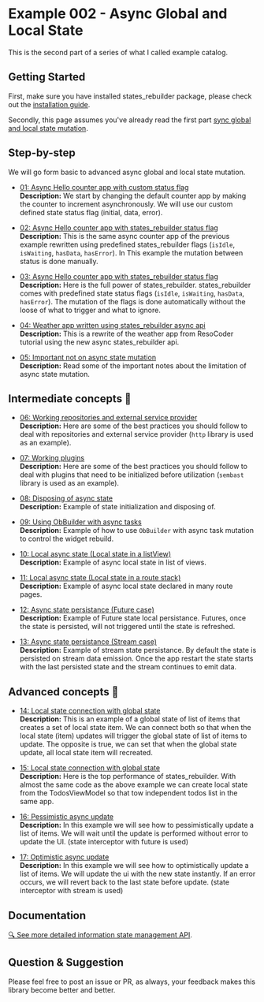 # Example 002 - Async Global and Local State
This is the second part of a series of what I called example catalog.

## Getting Started
First, make sure you have installed states_rebuilder package, please check out the [installation guide](https://github.com/GIfatahTH/states_rebuilder/tree/master/states_rebuilder_package#getting-started-with-states_rebuilder). 

Secondly, this page assumes you've already read the first part [sync global and local state mutation](./../ex001_00_sync_global_and_local_state).


## Step-by-step
We will go form basic to advanced async global and local state mutation.

- [01: Async Hello counter app with custom status flag](https://github.com/GIfatahTH/states_rebuilder/blob/dev/examples/ex002_00_async_global_and_local_state/lib/ex_001_00_async_counter_app_with_user_defined_flags.dart)
     <br />**Description:**
  We start by changing the default counter app by making the counter to increment asynchronously. We will use our custom defined state status flag (initial, data, error).

- [02: Async Hello counter app with states_rebuilder status flag](https://github.com/GIfatahTH/states_rebuilder/blob/dev/examples/ex002_00_async_global_and_local_state/lib/ex_002_00_async_counter_app_with_state_rebuilder_flags.dart)
     <br />**Description:**
  This is the same async counter app of the previous example rewritten using predefined states_rebuilder flags (`isIdle`, `isWaiting`, `hasData`, `hasError`). In This example the mutation between status is done manually.

- [03: Async Hello counter app with states_rebuilder status flag](https://github.com/GIfatahTH/states_rebuilder/blob/dev/examples/ex002_00_async_global_and_local_state/lib/ex_002_00_async_counter_app_with_state_rebuilder_full_api.dart)
     <br />**Description:**
  Here is the full power of states_rebuilder. states_rebuilder comes with predefined state status flags (`isIdle`, `isWaiting`, `hasData`, `hasError`). The mutation of the flags is done automatically without the loose of what to trigger and what to ignore. 

- [04: Weather app written using states_rebuilder async api](https://github.com/GIfatahTH/states_rebuilder/blob/dev/examples/ex002_00_async_global_and_local_state/lib/ex_004_00_weather_app_example.dart)
     <br />**Description:**
  This is a rewrite of the weather app from ResoCoder tutorial using the new async states_rebuilder api.

- [05: Important not on async state mutation](https://github.com/GIfatahTH/states_rebuilder/blob/dev/examples/ex002_00_async_global_and_local_state/lib/ex_005_00_important_notes_on_async_mutation.dart)
  <br />**Description:**
  Read some of the important notes about the limitation of async state mutation.

## Intermediate concepts 🧐

- [06: Working repositories and external service provider](https://github.com/GIfatahTH/states_rebuilder/blob/dev/examples/ex002_00_async_global_and_local_state/lib/ex_006_00_repositories_and_service_provider.dart)
  <br />**Description:**
  Here are some of the best practices you should follow to deal with repositories and external service provider (`http` library is used as an example).

- [07: Working plugins](https://github.com/GIfatahTH/states_rebuilder/blob/dev/examples/ex002_00_async_global_and_local_state/lib/ex_007_00_plugins_intialization.dart)
  <br />**Description:**
  Here are some of the best practices you should follow to deal with plugins that need to be initialized before utilization (`sembast` library is used as an example).

- [08: Disposing of async state](https://github.com/GIfatahTH/states_rebuilder/blob/dev/examples/ex002_00_async_global_and_local_state/lib/ex_008_00_disposing_state.dart)
  <br />**Description:**
  Example of state initialization and disposing of.

- [09: Using ObBuilder with async tasks](https://github.com/GIfatahTH/states_rebuilder/blob/dev/examples/ex002_00_async_global_and_local_state/lib/ex_009_00_use_of_on_builder.dart)
  <br />**Description:**
  Example of how to use `ObBuilder` with async task mutation to control the widget rebuild.

- [10: Local async state (Local state in a listView)](https://github.com/GIfatahTH/states_rebuilder/blob/dev/examples/ex002_00_async_global_and_local_state/lib/ex_010_00_local_state_in_list_view.dart)
  <br />**Description:**
  Example of async local state in list of views.

- [11: Local async state (Local state in a route stack)](https://github.com/GIfatahTH/states_rebuilder/blob/dev/examples/ex002_00_async_global_and_local_state/lib/ex_011_00_stacked_local_state.dart)
  <br />**Description:**
  Example of async local state declared in many route pages.

- [12: Async state persistance (Future case)](https://github.com/GIfatahTH/states_rebuilder/blob/dev/examples/ex002_00_async_global_and_local_state/lib/ex_012_00_state_persistance_for_injected_future.dart)
  <br />**Description:**
  Example of Future state local persistance. Futures, once the state is persisted, will not triggered until the state is refreshed. 

- [13: Async state persistance (Stream case)](https://github.com/GIfatahTH/states_rebuilder/blob/dev/examples/ex002_00_async_global_and_local_state/lib/ex_012_00_state_persistance_for_injected_future.dart)
   <br />**Description:**
  Example of stream state persistance. By default the state is persisted on stream data emission. Once the app restart the state starts with the last persisted state and the stream continues to emit data. 

## Advanced concepts 🧐

- [14: Local state connection with global state](https://github.com/GIfatahTH/states_rebuilder/blob/dev/examples/ex002_00_async_global_and_local_state/lib/ex_014_00_local_state_connection_with_global_state.dart)
   <br />**Description:**
  This is an example of a global state of list of items that creates a set of local state item. We can connect both so that when the local state (item) updates will trigger the global state of list of items to update. The opposite is true, we can set that when the global state update, all local state item will recreated.

- [15: Local state connection with global state](https://github.com/GIfatahTH/states_rebuilder/blob/dev/examples/ex002_00_async_global_and_local_state/lib/ex_015_00_local_state_connection_with_global_state.dart)
   <br />**Description:**
  Here is the top performance of states_rebuilder. With almost the same code as the above example we can create local state from the TodosViewModel so that tow independent todos list in the same app.

- [16: Pessimistic async update](https://github.com/GIfatahTH/states_rebuilder/blob/dev/examples/ex002_00_async_global_and_local_state/lib/ex_016_00_pessimistic_update.dart)
   <br />**Description:**
  In this example we will see how to pessimistically update a list of items. We will wait until the update is performed without error to update the UI. (state interceptor with future is used)

- [17: Optimistic async update](https://github.com/GIfatahTH/states_rebuilder/blob/dev/examples/ex002_00_async_global_and_local_state/lib/ex_017_00_optimistic_update.dart)
   <br />**Description:**
  In this example we will see how to optimistically update a list of items. We will update the ui with the new state instantly. If an error occurs, we will revert back to the last state before update. (state interceptor with stream is used)


## Documentation
[🔍 See more detailed information state management API](https://github.com/GIfatahTH/states_rebuilder/wiki/home).


## Question & Suggestion
Please feel free to post an issue or PR, as always, your feedback makes this library become better and better.
